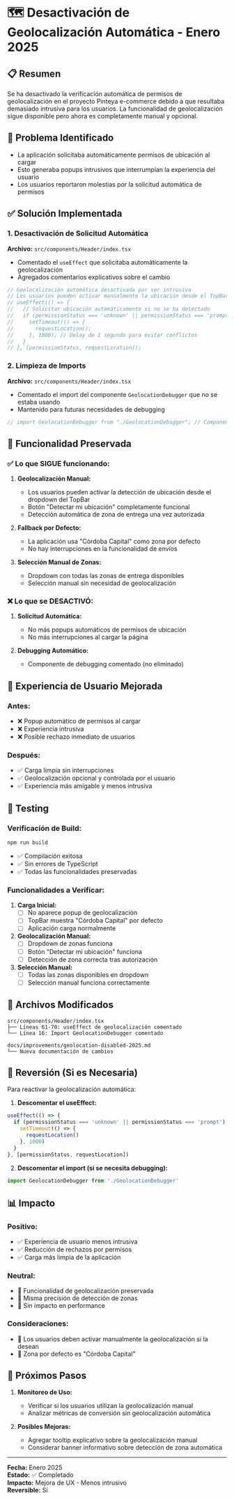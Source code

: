 # 🗺️ Desactivación de Geolocalización Automática - Enero 2025

## 📋 **Resumen**

Se ha desactivado la verificación automática de permisos de geolocalización en el proyecto Pinteya e-commerce debido a que resultaba demasiado intrusiva para los usuarios. La funcionalidad de geolocalización sigue disponible pero ahora es completamente manual y opcional.

## 🎯 **Problema Identificado**

- La aplicación solicitaba automáticamente permisos de ubicación al cargar
- Esto generaba popups intrusivos que interrumpían la experiencia del usuario
- Los usuarios reportaron molestias por la solicitud automática de permisos

## ✅ **Solución Implementada**

### 1. **Desactivación de Solicitud Automática**

**Archivo:** `src/components/Header/index.tsx`

- Comentado el `useEffect` que solicitaba automáticamente la geolocalización
- Agregados comentarios explicativos sobre el cambio

```typescript
// Geolocalización automática desactivada por ser intrusiva
// Los usuarios pueden activar manualmente la ubicación desde el TopBar
// useEffect(() => {
//   // Solicitar ubicación automáticamente si no se ha detectado
//   if (permissionStatus === 'unknown' || permissionStatus === 'prompt') {
//     setTimeout(() => {
//       requestLocation();
//     }, 1000); // Delay de 1 segundo para evitar conflictos
//   }
// }, [permissionStatus, requestLocation]);
```

### 2. **Limpieza de Imports**

**Archivo:** `src/components/Header/index.tsx`

- Comentado el import del componente `GeolocationDebugger` que no se estaba usando
- Mantenido para futuras necesidades de debugging

```typescript
// import GeolocationDebugger from "./GeolocationDebugger"; // Componente de debugging desactivado
```

## 🔧 **Funcionalidad Preservada**

### ✅ **Lo que SIGUE funcionando:**

1. **Geolocalización Manual:**
   - Los usuarios pueden activar la detección de ubicación desde el dropdown del TopBar
   - Botón "Detectar mi ubicación" completamente funcional
   - Detección automática de zona de entrega una vez autorizada

2. **Fallback por Defecto:**
   - La aplicación usa "Córdoba Capital" como zona por defecto
   - No hay interrupciones en la funcionalidad de envíos

3. **Selección Manual de Zonas:**
   - Dropdown con todas las zonas de entrega disponibles
   - Selección manual sin necesidad de geolocalización

### ❌ **Lo que se DESACTIVÓ:**

1. **Solicitud Automática:**
   - No más popups automáticos de permisos de ubicación
   - No más interrupciones al cargar la página

2. **Debugging Automático:**
   - Componente de debugging comentado (no eliminado)

## 🎨 **Experiencia de Usuario Mejorada**

### **Antes:**

- ❌ Popup automático de permisos al cargar
- ❌ Experiencia intrusiva
- ❌ Posible rechazo inmediato de usuarios

### **Después:**

- ✅ Carga limpia sin interrupciones
- ✅ Geolocalización opcional y controlada por el usuario
- ✅ Experiencia más amigable y menos intrusiva

## 🧪 **Testing**

### **Verificación de Build:**

```bash
npm run build
```

- ✅ Compilación exitosa
- ✅ Sin errores de TypeScript
- ✅ Todas las funcionalidades preservadas

### **Funcionalidades a Verificar:**

1. **Carga Inicial:**
   - [ ] No aparece popup de geolocalización
   - [ ] TopBar muestra "Córdoba Capital" por defecto
   - [ ] Aplicación carga normalmente

2. **Geolocalización Manual:**
   - [ ] Dropdown de zonas funciona
   - [ ] Botón "Detectar mi ubicación" funciona
   - [ ] Detección de zona correcta tras autorización

3. **Selección Manual:**
   - [ ] Todas las zonas disponibles en dropdown
   - [ ] Selección manual funciona correctamente

## 📁 **Archivos Modificados**

```
src/components/Header/index.tsx
├── Líneas 61-70: useEffect de geolocalización comentado
└── Línea 16: Import GeolocationDebugger comentado

docs/improvements/geolocation-disabled-2025.md
└── Nueva documentación de cambios
```

## 🔄 **Reversión (Si es Necesaria)**

Para reactivar la geolocalización automática:

1. **Descomentar el useEffect:**

```typescript
useEffect(() => {
  if (permissionStatus === 'unknown' || permissionStatus === 'prompt') {
    setTimeout(() => {
      requestLocation()
    }, 1000)
  }
}, [permissionStatus, requestLocation])
```

2. **Descomentar el import (si se necesita debugging):**

```typescript
import GeolocationDebugger from './GeolocationDebugger'
```

## 📊 **Impacto**

### **Positivo:**

- ✅ Experiencia de usuario menos intrusiva
- ✅ Reducción de rechazos por permisos
- ✅ Carga más limpia de la aplicación

### **Neutral:**

- 🔄 Funcionalidad de geolocalización preservada
- 🔄 Misma precisión de detección de zonas
- 🔄 Sin impacto en performance

### **Consideraciones:**

- 📝 Los usuarios deben activar manualmente la geolocalización si la desean
- 📝 Zona por defecto es "Córdoba Capital"

## 🎯 **Próximos Pasos**

1. **Monitoreo de Uso:**
   - Verificar si los usuarios utilizan la geolocalización manual
   - Analizar métricas de conversión sin geolocalización automática

2. **Posibles Mejoras:**
   - Agregar tooltip explicativo sobre la geolocalización manual
   - Considerar banner informativo sobre detección de zona automática

---

**Fecha:** Enero 2025  
**Estado:** ✅ Completado  
**Impacto:** Mejora de UX - Menos intrusivo  
**Reversible:** Sí
